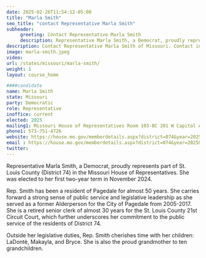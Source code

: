 ```yaml
---
date: 2025-02-26T11:54:12-05:00
title: "Marla Smith"
seo_title: "contact Representative Marla Smith"
subheader:
     greeting: Contact Representative Marla Smith
     description: Representative Marla Smith, a Democrat, proudly represents part of St. Louis County (District 74) in the Missouri House of Representatives. She was elected to her first two-year term in November 2024.
description: Contact Representative Marla Smith of Missouri. Contact information for Marla Smith includes email address, phone number, and mailing address.
image: marla-smith.jpeg
video:
url: /states/missouri/marla-smith/
weight: 1
layout: course_home

####candidate
name: Marla Smith
state: Missouri
party: Democratic
role: Representative
inoffice: current
elected: 2025
mailing1: Missouri House of Representatives Room 103-BC 201 W Capitol Ave Jefferson City, MO 65101
phone1: 573-751-4726
website: https://house.mo.gov/memberdetails.aspx?district=074&year=2025&code=R/
email : https://house.mo.gov/memberdetails.aspx?district=074&year=2025&code=R/
twitter: 
---
```

Representative Marla Smith, a Democrat, proudly represents part of St. Louis County (District 74) in the Missouri House of Representatives. She was elected to her first two-year term in November 2024.

Rep. Smith has been a resident of Pagedale for almost 50 years. She carries forward a strong sense of public service and legislative leadership as she served as a former Alderperson for the City of Pagedale from 2005-2017. She is a retired senior clerk of almost 30 years for the St. Louis County 21st Circuit Court, which further underscores her commitment to the public service of the residents of District 74.

Outside her legislative duties, Rep. Smith cherishes time with her children: LaDontè, Makayla, and Bryce. She is also the proud grandmother to ten grandchildren.
